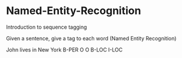 # Named-Entity-Recognition
Introduction to sequence tagging

Given a sentence, give a tag to each word (Named Entity Recognition)

John   lives in New   York
B-PER  O     O  B-LOC I-LOC
